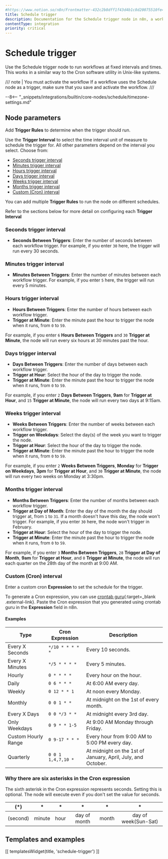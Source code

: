 ```yaml
---
#https://www.notion.so/n8n/Frontmatter-432c2b8dff1f43d4b1c8d20075510fe4
title: Schedule trigger
description: Documentation for the Schedule trigger node in n8n, a workflow automation platform. Includes guidance on usage, and links to examples.
contentType: integration
priority: critical
---
```


# Schedule trigger

Use the Schedule trigger node to run workflows at fixed intervals and times. This works in a similar way to the Cron software utility in Unix-like systems.

/// note | You must activate the workflow
If a workflow uses the Schedule node as a trigger, make sure that you save and activate the workflow. 
///

--8<-- "_snippets/integrations/builtin/core-nodes/schedule/timezone-settings.md"

## Node parameters

Add **Trigger Rules** to determine when the trigger should run.

Use the **Trigger Interval** to select the time interval unit of measure to schedule the trigger for. All other parameters depend on the interval you select. Choose from:

- [Seconds trigger interval](#seconds-trigger-interval)
- [Minutes trigger interval](#minutes-trigger-interval)
- [Hours trigger interval](#hours-trigger-interval)
- [Days trigger interval](#days-trigger-interval)
- [Weeks trigger interval](#weeks-trigger-interval)
- [Months trigger interval](#months-trigger-interval)
- [Custom (Cron) interval](#custom-cron-interval)

You can add multiple **Trigger Rules** to run the node on different schedules.

Refer to the sections below for more detail on configuring each **Trigger Interval**

### Seconds trigger interval

* **Seconds Between Triggers**: Enter the number of seconds between each workflow trigger. For example, if you enter `30` here, the trigger will run every 30 seconds.

### Minutes trigger interval

* **Minutes Between Triggers**: Enter the number of minutes between each workflow trigger. For example, if you enter `5` here, the trigger will run every 5 minutes.

### Hours trigger interval

* **Hours Between Triggers**: Enter the number of hours between each workflow trigger.
* **Trigger at Minute**: Enter the minute past the hour to trigger the node when it runs, from `0` to `59`.

For example, if you enter `6` **Hours Between Triggers** and `30` **Trigger at Minute**, the node will run every six hours at 30 minutes past the hour.

### Days trigger interval

* **Days Between Triggers**: Enter the number of days between each workflow trigger.
* **Trigger at Hour**: Select the hour of the day to trigger the node.
* **Trigger at Minute**: Enter the minute past the hour to trigger the node when it runs, from `0` to `59`.

For example, if you enter `2` **Days Between Triggers**, **9am** for **Trigger at Hour**, and `15` **Trigger at Minute**, the node will run every two days at 9:15am.

### Weeks trigger interval

* **Weeks Between Triggers**: Enter the number of weeks between each workflow trigger.
* **Trigger on Weekdays**: Select the day(s) of the week you want to trigger the node.
* **Trigger at Hour**: Select the hour of the day to trigger the node.
* **Trigger at Minute**: Enter the minute past the hour to trigger the node when it runs, from `0` to `59`.

For example, if you enter `2` **Weeks Between Triggers**, **Monday** for **Trigger on Weekdays**, **3pm** for **Trigger at Hour**, and `30` **Trigger at Minute**, the node will run every two weeks on Monday at 3:30pm.

### Months trigger interval

* **Months Between Triggers**: Enter the number of months between each workflow trigger.
* **Trigger at Day of Month**: Enter the day of the month the day should trigger at, from `1` to `31`. If a month doesn't have this day, the node won't trigger. For example, if you enter `30` here, the node won't trigger in February.
* **Trigger at Hour**: Select the hour of the day to trigger the node.
* **Trigger at Minute**: Enter the minute past the hour to trigger the node when it runs, from `0` to `59`.

For example, if you enter `3` **Months Between Triggers**, `28` **Trigger at Day of Month**, **9am** for **Trigger at Hour**, and `0` **Trigger at Minute**, the node will run each quarter on the 28th day of the month at 9:00 AM.

### Custom (Cron) interval

Enter a custom cron **Expression** to set the schedule for the trigger.

To generate a Cron expression, you can use [crontab guru](https://crontab.guru){:target=_blank .external-link}. Paste the Cron expression that you generated using crontab guru in the **Expression** field in n8n.

#### Examples

|Type|Cron Expression|Description|
|---|---|---|
|Every X Seconds|`*/10 * * * * *`|Every 10 seconds.|
|Every X Minutes|`*/5 * * * *`|Every 5 minutes.|
|Hourly|`0 * * * *`|Every hour on the hour.|
|Daily|`0 6 * * *`|At 6:00 AM every day.|
|Weekly|`0 12 * * 1`|At noon every Monday.|
|Monthly|`0 0 1 * *`|At midnight on the 1st of every month.|
|Every X Days|`0 0 */3 * *`|At midnight every 3rd day.|
|Only Weekdays|`0 9 * * 1-5`|At 9:00 AM Monday through Friday.|
|Custom Hourly Range|`0 9-17 * * *`|Every hour from 9:00 AM to 5:00 PM every day.|
|Quarterly|`0 0 1 1,4,7,10 *`|At midnight on the 1st of January, April, July, and October.|

### Why there are six asterisks in the Cron expression

The sixth asterisk in the Cron expression represents seconds. Setting this is optional. The node will execute even if you don't set the value for seconds.

|  (*)  |  *  |  *  |  *  |  *  |  *  |
|:--:|:--:|:--:|:--:|:--:|:--:|
|(second)|minute|hour|day of month|month|day of week(Sun-Sat)|

## Templates and examples

<!-- see https://www.notion.so/n8n/Pull-in-templates-for-the-integrations-pages-37c716837b804d30a33b47475f6e3780 -->
[[ templatesWidget(title, 'schedule-trigger') ]]



